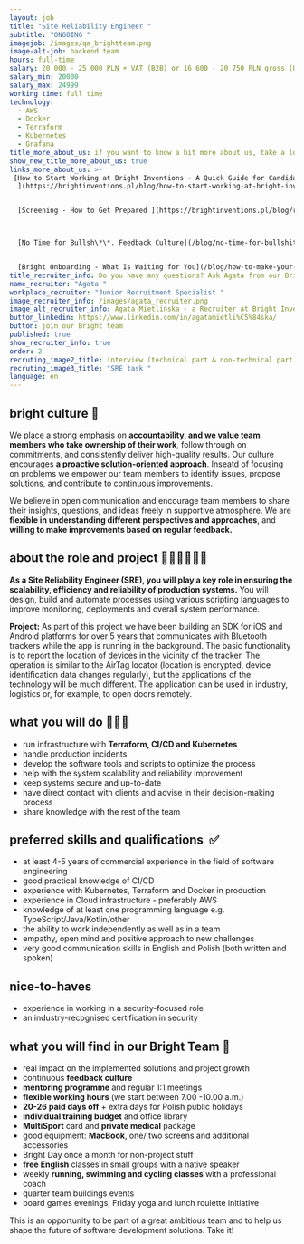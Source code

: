 ```yaml
---
layout: job
title: "Site Reliability Engineer "
subtitle: "ONGOING "
imagejob: /images/qa_brightteam.png
image-alt-job: backend team
hours: full-time
salary: 20 000 - 25 000 PLN + VAT (B2B) or 16 600 - 20 750 PLN gross (UoP)
salary_min: 20000
salary_max: 24999
working time: full time
technology:
  - AWS
  - Docker
  - Terraform
  - Kubernetes
  - Grafana
title_more_about_us: if you want to know a bit more about us, take a look below 🙋🏻‍♀️🙋🏻‍♂️
show_new_title_more_about_us: true
links_more_about_us: >-
 [How to Start Working at Bright Inventions - A Quick Guide for Candidates
  ](https://brightinventions.pl/blog/how-to-start-working-at-bright-inventions-a-quick-guide-for-candidates/)\


  [Screening - How to Get Prepared ](https://brightinventions.pl/blog/recruitment-screening-what-is-it-for/)\



  [No Time for Bullsh\*\*. Feedback Culture](/blog/no-time-for-bullshit-feedback-culture/)


  [Bright Onboarding - What Is Waiting for You](/blog/how-to-make-your-onboarding-bright)
title_recruiter_info: Do you have any questions? Ask Agata from our Bright team!
name_recruiter: "Agata "
workplace_recruiter: "Junior Recruitment Specialist "
image_recruiter_info: /images/agata_recruiter.png
image_alt_recruiter_info: Agata Mietlińska - a Recruiter at Bright Inventions
button_linkedin: https://www.linkedin.com/in/agatamietli%C5%84ska/
button: join our Bright team
published: true
show_recruiter_info: true
order: 2
recruting_image2_title: interview (technical part & non-technical part)
recruting_image3_title: "SRE task "
language: en
---
```

## bright culture 🧡

We place a strong emphasis on **accountability, and we value team members who take ownership of their work**, follow through on commitments, and consistently deliver high-quality results. Our culture encourages **a proactive solution-oriented approach**. Inseatd of focusing on problems we empower our team members to identify issues, propose solutions, and contribute to continuous improvements. 

We believe in open communication and encourage team members to share their insights, questions, and ideas freely in supportive atmosphere. We are **flexible in understanding different perspectives and approaches**, and **willing to make improvements based on regular feedback.**

## about the role and project **🧑🏻‍💻👩🏻‍💻**

**As a Site Reliability Engineer (SRE), you will play a key role in ensuring the scalability, efficiency and reliability of production systems.** You will design, build and automate processes using various scripting languages to improve monitoring, deployments and overall system performance. 

**Project:** As part of this project we have been building an SDK for iOS and Android platforms for over 5 years that communicates with Bluetooth trackers while the app is running in the background. The basic functionality is to report the location of devices in the vicinity of the tracker. The operation is similar to the AirTag locator (location is encrypted, device identification data changes regularly), but the applications of the technology will be much different. The application can be used in industry, logistics or, for example, to open doors remotely.

## what you will do 🚀🚀🚀

* run infrastructure with **Terraform, CI/CD and Kubernetes** 
* handle production incidents
* develop the software tools and scripts to optimize the process
* help with the system scalability and reliability improvement
* keep systems secure and up-to-date
* have direct contact with clients and advise in their decision-making process
* share knowledge with the rest of the team

## preferred skills and qualifications  ✅

* at least 4-5 years of commercial experience in the field of software engineering 
* good practical knowledge of CI/CD
* experience with Kubernetes, Terraform and Docker in production
* experience in Cloud infrastructure - preferably AWS
* knowledge of at least one programming language e.g. TypeScript/Java/Kotlin/other 
* the ability to work independently as well as in a team
* empathy, open mind and positive approach to new challenges
* very good communication skills in English and Polish (both written and spoken)

## nice-to-haves

* experience in working in a security-focused role
* an industry-recognised certification in security

## what you will find in our Bright Team 🚀

* real impact on the implemented solutions and project growth
* continuous **feedback culture**
* **mentoring programme** and regular 1:1 meetings
* **flexible working hours** (we start between 7.00 -10.00 a.m.) 
* **20-26 paid days off** + extra days for Polish public holidays 
* **individual training budget** and office library 
* **MultiSport** card and **private medical** package
* good equipment: **MacBook**, one/ two screens and additional accessories
* Bright Day once a month for non-project stuff
* **free English** classes in small groups with a native speaker 
* weekly **running, swimming and cycling classes** with a professional coach
* quarter team buildings events
* board games evenings, Friday yoga and lunch roulette initiative

This is an opportunity to be part of a great ambitious team and to help us shape the future of software development solutions. Take it!
